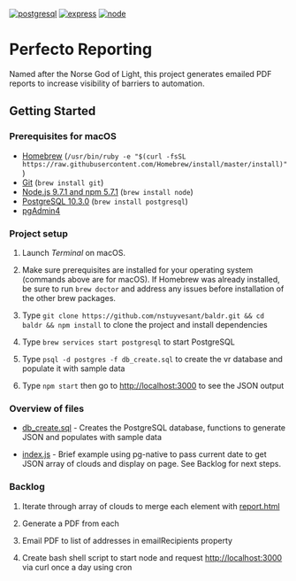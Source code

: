 [![postgresql][postgresql]][postgresql-url]
[![express][express]][express-url]
[![node][node]][node-url]

# Perfecto Reporting
Named after the Norse God of Light, this project generates emailed PDF reports to increase visibility of barriers to automation.

## Getting Started

### Prerequisites for macOS

- [Homebrew](https://brew.sh) (`/usr/bin/ruby -e "$(curl -fsSL https://raw.githubusercontent.com/Homebrew/install/master/install)"`)
- [Git](https://git-scm.com/) (`brew install git`)
- [Node.js 9.7.1 and npm 5.7.1](nodejs.org) (`brew install node`)
- [PostgreSQL 10.3.0](http://postgresql.org) (`brew install postgresql`)
- [pgAdmin4](https://www.postgresql.org/download/)

### Project setup

1. Launch _Terminal_ on macOS.

2. Make sure prerequisites are installed for your operating system (commands above are for macOS). If Homebrew was already installed, be sure to run `brew doctor` and address any issues before installation of the other brew packages.

3. Type `git clone https://github.com/nstuyvesant/baldr.git && cd baldr && npm install` to clone the project and install dependencies

4. Type `brew services start postgresql` to start PostgreSQL

5. Type `psql -d postgres -f db_create.sql` to create the vr database and populate it with sample data

6. Type `npm start` then go to [http://localhost:3000](http://localhost:3000) to see the JSON output

### Overview of files

- [db_create.sql](https://github.com/nstuyvesant/baldr/blob/master/db_create.sql) - Creates the PostgreSQL database, functions to generate JSON and populates with sample data

- [index.js](https://github.com/nstuyvesant/baldr/blob/master/index.js) - Brief example using pg-native to pass current date to get JSON array of clouds and display on page. See Backlog for next steps.

### Backlog

1. Iterate through array of clouds to merge each element with [report.html](https://github.com/nstuyvesant/baldr/blob/master/report.html)

2. Generate a PDF from each

3. Email PDF to list of addresses in emailRecipients property

4. Create bash shell script to start node and request [http://localhost:3000](http://localhost:3000) via curl once a day using cron

[express]: https://img.shields.io/badge/expressjs-4.16.3-blue.svg
[express-url]: http://expressjs.com
[node]: https://img.shields.io/badge/nodejs-10.4.0-green.svg
[node-url]: https://nodejs.org
[postgresql]: https://img.shields.io/badge/postgresql-10.4.0-blue.svg
[postgresql-url]: https://www.postgresql.org